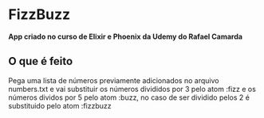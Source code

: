 # FizzBuzz

**App criado no curso de Elixir e Phoenix da Udemy do Rafael Camarda**

## O que é feito

Pega uma lista de números previamente adicionados no arquivo numbers.txt e vai substituir os números divididos por 3 pelo atom :fizz e os números dividos por 5 pelo atom :buzz, no caso de ser dividido pelos 2 é substituido pelo atom :fizzbuzz

